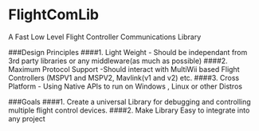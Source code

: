 # FlightComLib
A Fast Low Level Flight Controller Communications Library

###Design Principles
  ####1. Light Weight - Should be independant from 3rd party libraries or any middleware(as much as possible)
  ####2. Maximum Protocol Support -Should interact with MultiWii based Flight Controllers (MSPV1 and MSPV2, Mavlink(v1 and v2) etc.
  ####3. Cross Platform - Using Native APIs to run on Windows , Linux or other Distros
  
###Goals
  ####1. Create a universal Library for debugging and controlling multiple flight control devices.
  ####2. Make Library Easy to integrate into any project
